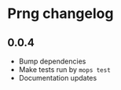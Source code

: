 # Prng changelog

## 0.0.4

* Bump dependencies
* Make tests run by `mops test`
* Documentation updates
